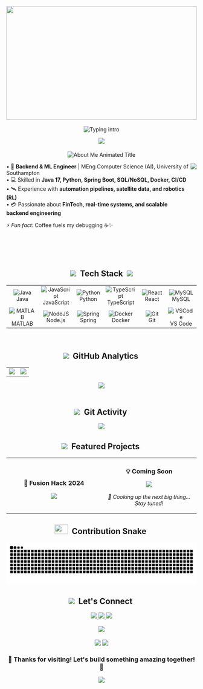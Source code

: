 <div align="center">

<!-- Header with gradient background -->
<img width="100%" height="300" src="https://capsule-render.vercel.app/api?type=waving&color=gradient&customColorList=6,11,20&height=300&section=header&text=SooYungTing&fontSize=90&fontAlignY=35&animation=twinkling&fontColor=gradient"/>

<!-- Animated typing text with better styling -->
<p align="center">
  <img
    alt="Typing intro"
    src="https://readme-typing-svg.demolab.com?font=Fira+Code&size=28&duration=3000&pause=1000&color=6366F1&center=true&vCenter=true&multiline=true&width=700&height=150&lines=Full%20Stack%20Developer%20%F0%9F%9A%80;Machine%20Learning%20Engineer%20🤖;Always%20Learning%20%F0%9F%93%9A" />
</p>

<!-- Beautiful divider -->
<img src="https://user-images.githubusercontent.com/73097560/115834477-dbab4500-a447-11eb-908a-139a6edaec5c.gif"/>

</div>

<br/>

<!-- About section with custom styling -->
<!-- About section with stunning animation -->
<div align="center">
  <img src="https://readme-typing-svg.demolab.com?font=Orbitron&size=40&duration=1500&pause=500&color=6366F1&background=0D111700&center=true&vCenter=true&multiline=false&width=600&height=70&lines=%F0%9F%91%A8%E2%80%8D%F0%9F%92%BB+About+Me+%F0%9F%9A%80;%F0%9F%8C%9F+Get+To+Know+Me+%F0%9F%8C%9F;%F0%9F%94%A5+My+Journey+%F0%9F%94%A5;%E2%9A%A1+Who+Am+I%3F+%E2%9A%A1" alt="About Me Animated Title" />

<div align="center">
  
  <img align="right" height="250" src="https://user-images.githubusercontent.com/74038190/229223263-cf2e4b07-2615-4f87-9c38-e37600f8381a.gif" />
  
<div align="left">

• 🚀 **Backend & ML Engineer** | MEng Computer Science (AI), University of Southampton  
• 💻 Skilled in **Java 17, Python, Spring Boot, SQL/NoSQL, Docker, CI/CD**  
• 🛰️ Experience with **automation pipelines, satellite data, and robotics (RL)**  
• 💳 Passionate about **FinTech, real-time systems, and scalable backend engineering**

⚡ _Fun fact_: Coffee fuels my debugging ☕✨

</div>

</div>

<br clear="both" />

<!-- Tech stack with beautiful animations -->
<div align="center">
  <h2>
    <img src="https://media2.giphy.com/media/QssGEmpkyEOhBCb7e1/giphy.gif?cid=ecf05e47a0n3gi1bfqntqmob8g9aid1oyj2wr3ds3mg700bl&rid=giphy.gif" width="32">
    &nbsp;Tech Stack&nbsp;
    <img src="https://media2.giphy.com/media/QssGEmpkyEOhBCb7e1/giphy.gif?cid=ecf05e47a0n3gi1bfqntqmob8g9aid1oyj2wr3ds3mg700bl&rid=giphy.gif" width="32">
  </h2>
</div>

<div align="center">
  
  <table>
    <tr>
      <td align="center" width="100">
        <img src="https://techstack-generator.vercel.app/java-icon.svg" alt="Java" width="55" height="55" />
        <br>Java
      </td>
      <td align="center" width="100">
        <img src="https://techstack-generator.vercel.app/js-icon.svg" alt="JavaScript" width="55" height="55" />
        <br>JavaScript
      </td>
      <td align="center" width="100">
        <img src="https://techstack-generator.vercel.app/python-icon.svg" alt="Python" width="55" height="55" />
        <br>Python
      </td>
      <td align="center" width="100">
        <img src="https://techstack-generator.vercel.app/ts-icon.svg" alt="TypeScript" width="55" height="55" />
        <br>TypeScript
      </td>
      <td align="center" width="100">
        <img src="https://techstack-generator.vercel.app/react-icon.svg" alt="React" width="55" height="55" />
        <br>React
      </td>
      <td align="center" width="100">
        <img src="https://techstack-generator.vercel.app/mysql-icon.svg" alt="MySQL" width="55" height="55" />
        <br>MySQL
      </td>
    </tr>
    <tr>
    <td align="center" width="100">
        <img src="https://skillicons.dev/icons?i=matlab" alt="MATLAB" width="55" height="55" />
        <br>MATLAB
      </td>
      <td align="center" width="100">
        <img src="https://skillicons.dev/icons?i=nodejs" width="55" height="55" alt="NodeJS" />
        <br>Node.js
      </td>
      <td align="center" width="100">
        <img src="https://skillicons.dev/icons?i=spring" width="55" height="55" alt="Spring" />
        <br>Spring
      </td>
      <td align="center" width="100">
        <img src="https://techstack-generator.vercel.app/docker-icon.svg" alt="Docker" width="55" height="55" />
        <br>Docker
      </td>
      <td align="center" width="100">
        <img src="https://skillicons.dev/icons?i=git" width="55" height="55" alt="Git" />
        <br>Git
      </td>
      <td align="center" width="100">
        <img src="https://skillicons.dev/icons?i=vscode" width="55" height="55" alt="VSCode" />
        <br>VS Code
      </td>
    </tr>
  </table>
  
</div>

<br/>

<!-- GitHub stats section with beautiful cards -->
<div align="center">
  <h2>
    <img src="https://media.giphy.com/media/iY8CRBdQXODJSCERIr/giphy.gif" width="35">
    &nbsp;GitHub Analytics&nbsp;
    
  </h2>
</div>

<div align="center">
  <table>
    <tr>
      <td>
        <img height="200" src="https://github-readme-stats.vercel.app/api?username=SooYungTing&show_icons=true&theme=radical&hide_border=true&count_private=true&include_all_commits=true&custom_title=📊%20GitHub%20Stats"/>
      </td>
      <td>
        <img height="200" src="https://github-readme-stats.vercel.app/api/top-langs/?username=SooYungTing&layout=compact&theme=radical&hide_border=true&langs_count=8&card_width=320"/>
      </td>
    </tr>
  </table>
</div>

<div align="center">
  <img height="200" src="https://github-readme-streak-stats.herokuapp.com/?user=SooYungTing&theme=radical&hide_border=true&stroke=0000&background=0D1117&ring=e39777&fire=e39777&currStreakLabel=e39777"/>
</div>

<br/>

<!-- Activity graph with wave animation -->
<div align="center">
  <h2>
    <img src="https://media.giphy.com/media/W5eoZHPpUx9sapR0eu/giphy.gif" width="35">
    &nbsp;Git Activity&nbsp;
  </h2>
  
  <img src="https://github-readme-activity-graph.vercel.app/graph?username=SooYungTing&custom_title=Contribution%20Graph&bg_color=0D1117&color=e39777&line=e39777&point=FFFFFF&hide_border=true" />
</div>

<!-- Featured projects with beautiful cards -->
<div align="center">
  <h2>
    <img src="https://media.giphy.com/media/L1R1tvI9svkIWwpVYr/giphy.gif" width="35">
    &nbsp;Featured Projects&nbsp;
  </h2>
</div>

<div align="center">
  <table>
    <tr>
      <td width="50%">
        <h3 align="center">🚀 Fusion Hack 2024</h3>
        <div align="center">  
          <a href="https://github.com/SooYungTing/Fusion-Hack-2024" target="_blank">
            <img src="https://github-readme-stats.vercel.app/api/pin/?username=SooYungTing&repo=Fusion-Hack-2024&theme=radical&hide_border=true" />
          </a>
        </div>
      </td>
      <td width="50%">
        <h3 align="center">💡 Coming Soon</h3>
        <div align="center">  
          <img src="https://media.giphy.com/media/26BRuo6sLetdllPAQ/giphy.gif" width="400" />
<p><em>🍳 Cooking up the next big thing... Stay tuned!</em></p>
        </div>
      </td>
    </tr>
  </table>
</div>

<!-- Snake eating commits animation -->
<div align="center">
  <h2>
    <img src="https://media4.giphy.com/media/v1.Y2lkPTc5MGI3NjExcHpzMzh6MTNrOHA5eWNseW9ibnQ2Yml1YTR5dTRpZTZpdGI5d2IyaiZlcD12MV9pbnRlcm5hbF9naWZfYnlfaWQmY3Q9Zw/zPdwt79PXjMEo/giphy.gif" width="35" height ="25">
    &nbsp;Contribution Snake&nbsp;
  </h2>
  <picture>
    <source media="(prefers-color-scheme: dark)" srcset="https://raw.githubusercontent.com/SooYungTing/SooYungTing/output/github-contribution-grid-snake-dark.svg">
    <source media="(prefers-color-scheme: light)" srcset="https://raw.githubusercontent.com/SooYungTing/SooYungTing/output/github-contribution-grid-snake.svg">
    <img alt="github contribution grid snake animation" src="https://raw.githubusercontent.com/SooYungTing/SooYungTing/output/github-contribution-grid-snake.svg">
  </picture>

<!-- Connect section with animated icons -->
<div align="center">
  <h2>
    <img src="https://media.giphy.com/media/LnQjpWaON8nhr21vNW/giphy.gif" width="35">
    &nbsp;Let's Connect&nbsp;
  </h2>
</div>

<div align="center">
  <a href="https://www.linkedin.com/in/yung-ting-soo-267a71235/" target="_blank">
    <img src="https://img.shields.io/badge/LinkedIn-0077B5?style=for-the-badge&logo=linkedin&logoColor=white&animation=pulse" />
  </a>
  <a href="sooyungting@gmail.com">
    <img src="https://img.shields.io/badge/Gmail-D14836?style=for-the-badge&logo=gmail&logoColor=white" />
  </a>
  <a href="" target="_blank">
    <img src="https://img.shields.io/badge/Portfolio-FF5722?style=for-the-badge&logo=google-chrome&logoColor=white" />
  </a>
</div>

<br/>

<!-- Quote of the day -->
<div align="center">
  <img src="https://quotes-github-readme.vercel.app/api?type=horizontal&theme=radical&animation=grow_out_in" />
</div>

<br/>

<!-- Footer with wave animation -->
<div align="center">
  <img src="https://capsule-render.vercel.app/api?type=waving&color=gradient&customColorList=6,11,20&height=150&section=footer&animation=twinkling"/>
  
  <img src="https://komarev.com/ghpvc/?username=SooYungTing&color=e39777&style=for-the-badge&label=Profile+Views" />
  
  <h3>💫 Thanks for visiting! Let's build something amazing together! 💫</h3>
  
  <!-- Animated heart -->
  <img src="https://raw.githubusercontent.com/ShahriarShafin/ShahriarShafin/main/Assets/handshake.gif" width="100"/>
  
</div>

<!-- Hidden message for curious developers -->
<!--
  ██╗  ██╗███████╗██╗     ██╗      ██████╗     ██████╗ ███████╗██╗   ██╗███████╗
  ██║  ██║██╔════╝██║     ██║     ██╔═══██╗    ██╔══██╗██╔════╝██║   ██║██╔════╝
  ███████║█████╗  ██║     ██║     ██║   ██║    ██║  ██║█████╗  ██║   ██║███████╗
  ██╔══██║██╔══╝  ██║     ██║     ██║   ██║    ██║  ██║██╔══╝  ╚██╗ ██╔╝╚════██║
  ██║  ██║███████╗███████╗███████╗╚██████╔╝    ██████╔╝███████╗ ╚████╔╝ ███████║
  ╚═╝  ╚═╝╚══════╝╚══════╝╚══════╝ ╚═════╝     ╚═════╝ ╚══════╝  ╚═══╝  ╚══════╝

  You found the hidden message! 🎉
  Looks like you're a fellow developer who reads source code. Respect! 🤝
-->
